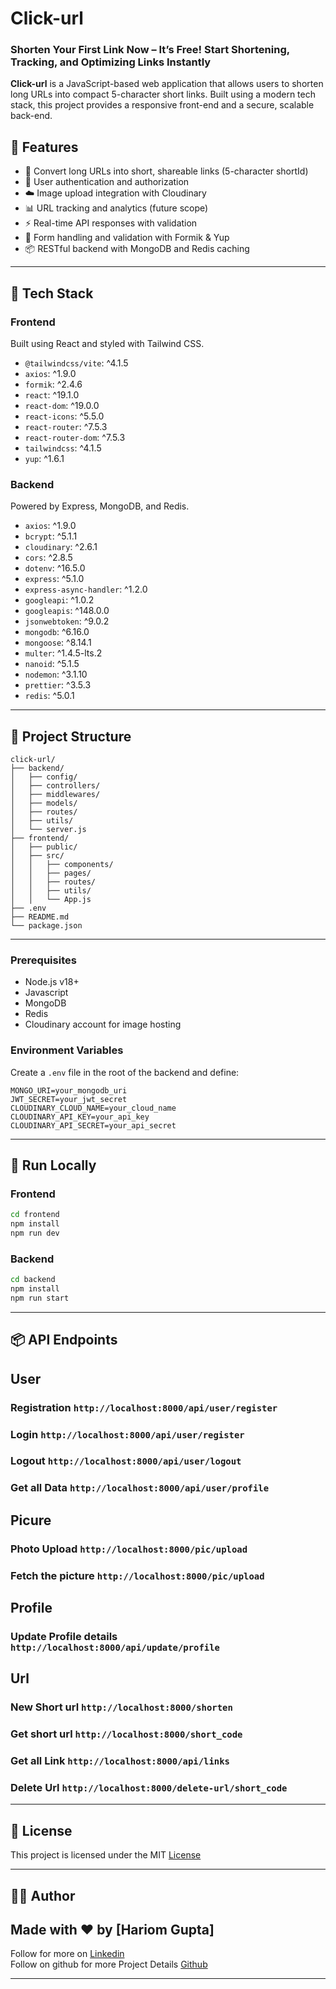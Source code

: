 
# Click-url 
### Shorten Your First Link Now – It’s Free! Start Shortening, Tracking, and Optimizing Links Instantly

**Click-url** is a JavaScript-based web application that allows users to shorten long URLs into compact 5-character short links. Built using a modern tech stack, this project provides a responsive front-end and a secure, scalable back-end.

## 🚀 Features

- 🔗 Convert long URLs into short, shareable links (5-character shortId)
- 🔐 User authentication and authorization
- ☁️ Image upload integration with Cloudinary
- 📊 URL tracking and analytics (future scope)
- ⚡️ Real-time API responses with validation
- 🧠 Form handling and validation with Formik & Yup
- 📦 RESTful backend with MongoDB and Redis caching

---

## 🧰 Tech Stack

### Frontend

Built using React and styled with Tailwind CSS.

- `@tailwindcss/vite`: ^4.1.5
- `axios`: ^1.9.0
- `formik`: ^2.4.6
- `react`: ^19.1.0
- `react-dom`: ^19.0.0
- `react-icons`: ^5.5.0
- `react-router`: ^7.5.3
- `react-router-dom`: ^7.5.3
- `tailwindcss`: ^4.1.5
- `yup`: ^1.6.1

### Backend

Powered by Express, MongoDB, and Redis.

- `axios`: ^1.9.0
- `bcrypt`: ^5.1.1
- `cloudinary`: ^2.6.1
- `cors`: ^2.8.5
- `dotenv`: ^16.5.0
- `express`: ^5.1.0
- `express-async-handler`: ^1.2.0
- `googleapi`: ^1.0.2
- `googleapis`: ^148.0.0
- `jsonwebtoken`: ^9.0.2
- `mongodb`: ^6.16.0
- `mongoose`: ^8.14.1
- `multer`: ^1.4.5-lts.2
- `nanoid`: ^5.1.5
- `nodemon`: ^3.1.10
- `prettier`: ^3.5.3
- `redis`: ^5.0.1

---

## 📁 Project Structure

```
click-url/
├── backend/
│   ├── config/
│   ├── controllers/
│   ├── middlewares/
│   ├── models/
│   ├── routes/
│   ├── utils/
│   └── server.js
├── frontend/
│   ├── public/
│   ├── src/
│   │   ├── components/
│   │   ├── pages/
│   │   ├── routes/
│   │   ├── utils/
│   │   └── App.js
├── .env
├── README.md
└── package.json
```

---


### Prerequisites

- Node.js v18+
- Javascript
- MongoDB
- Redis
- Cloudinary account for image hosting

### Environment Variables

Create a `.env` file in the root of the backend and define:

```env
MONGO_URI=your_mongodb_uri
JWT_SECRET=your_jwt_secret
CLOUDINARY_CLOUD_NAME=your_cloud_name
CLOUDINARY_API_KEY=your_api_key
CLOUDINARY_API_SECRET=your_api_secret
```

---

## 🧪 Run Locally

### Frontend

```bash
cd frontend
npm install
npm run dev
```

### Backend

```bash
cd backend
npm install
npm run start
```

---

## 📦 API Endpoints

## User
###  Registration `http://localhost:8000/api/user/register`
### Login `http://localhost:8000/api/user/register`
### Logout `http://localhost:8000/api/user/logout`
### Get all Data `http://localhost:8000/api/user/profile`

## Picure  
### Photo Upload `http://localhost:8000/pic/upload`
### Fetch the picture `http://localhost:8000/pic/upload`

## Profile
### Update Profile details `http://localhost:8000/api/update/profile`

## Url
### New Short url `http://localhost:8000/shorten`

### Get short url `http://localhost:8000/short_code`

### Get all Link `http://localhost:8000/api/links`

### Delete Url `http://localhost:8000/delete-url/short_code`

---

## 📄 License

This project is licensed under the MIT [License](https://github.com/codehariom/Click-Url-Full-Stack-Using-Mern/blob/4d25d908db22d607d19a83dd705c44c6e11f6e93/LICENSE)

---

## 👨‍💻 Author

## Made with ❤️ by [Hariom Gupta]
Follow for more on  [Linkedin](https://www.linkedin.com/in/realhariom/)<br>
Follow on github for more  Project Details [Github](https://github.com/codehariom/)

---
